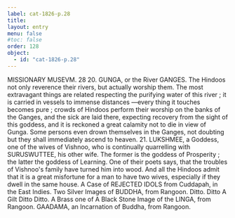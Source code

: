 ```yaml
---
label: cat-1826-p.28
title: 
layout: entry
menu: false
#toc: false
order: 128
object:
  - id: "cat-1826-p.28"
---
```


MISSIONARY MUSEVM.
28
20. GUNGA, or the River GANGES.
The Hindoos not only reverence their rivers, but actually
worship them. The most extravagant things are related
respecting the purifying water of this river ; it is carried
in vessels to immense distances —every thing it touches
becomes pure ; crowds of Hindoos perform their worship
on the banks of the Ganges, and the sick are laid there,
expecting recovery from the sight of this goddess, and it
is reckoned a great calamity not to die in view of Gunga.
Some persons even drown themselves in the Ganges, not
doubting but they shall immediately ascend to heaven.
21. LUKSHMEE, a Goddess, one of the wives of Vishnoo,
who is continually quarrelling with SURUSWUTTEE,
his other wife.
The former is the goddess of Prosperity ; the latter the
goddess of Learning.
One of their poets says, that the troubles of Vishnoo's
family have turned him into wood. And all the Hindoos
admit that it is a great misfortune for a man to have two
wives, especially if they dwell in the same house.
A Case of REJECTED IDOLS from Cuddapah, in the
East Indies.
Two Silver Images of BUDDHA, from Rangoon.
Ditto.
Ditto
A Gilt Ditto
Ditto.
A Brass one of
A Black Stone Image of the LINGA, from Rangoon.
GAADAMA, an Incarnation of Buddha, from Rangoon.